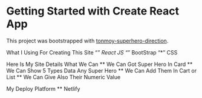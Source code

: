 # Getting Started with Create React App

This project was bootstrapped with [tonmoy-superhero-direction](https://superhero-tonmoy-direction.netlify.app/).

What I Using For Creating This Site
“*” React JS
“*” BootStrap
“*” CSS

Here Is My Site Details What We Can
** We Can Got Super Hero In Card
** We Can Show 5 Types Data Any Super Hero
** We Can Add Them In Cart or List
** We Can Give Also Their Numeric Value

My Deploy Platform
** Netlify
